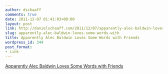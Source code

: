 ```yaml
---
author: dschaaff
comments: true
date: 2011-12-07 01:41:03+00:00
layout: post
link: http://danielschaaff.com/2011/12/07/apparently-alec-baldwin-loves-some-words-with/
slug: apparently-alec-baldwin-loves-some-words-with
title: Apparently Alec Baldwin Loves Some Words with Friends
wordpress_id: 344
post_format:
- Link
---
```


[Apparently Alec Baldwin Loves Some Words with Friends](http://www.theverge.com/2011/12/6/2616646/alec-baldwin-kicked-off-plane-for-egregious-words-with-friends-play)
